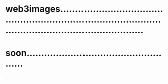 # web3images.......................................................................................................................................
# soon....................................................
.
